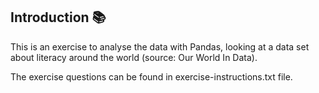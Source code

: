 ## Introduction :books:

This is an exercise to analyse the data with Pandas, looking at a data set about literacy around the world (source: Our World In Data).

The exercise questions can be found in exercise-instructions.txt file. 